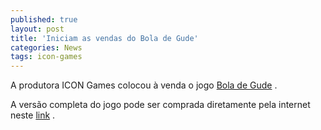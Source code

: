 ```yaml
---
published: true
layout: post
title: 'Iniciam as vendas do Bola de Gude'
categories: News
tags: icon-games
---
```

A produtora ICON Games colocou à venda o jogo <a href="{{ site.baseurl }}/2005/11/21/bola-de-gude/">Bola de Gude</a>
.

A versão completa do jogo pode ser comprada diretamente pela internet neste <a href="http://www.icongames.com.br/gude.htm" target="_blank">link</a>
.